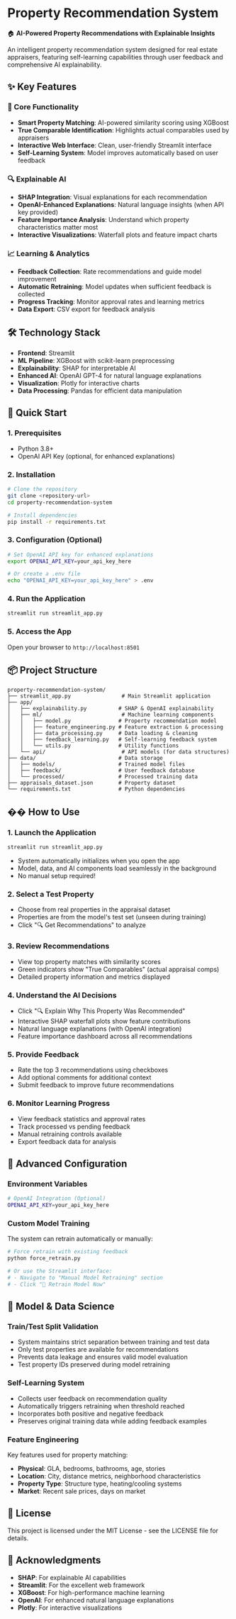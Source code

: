 # Property Recommendation System

🏠 **AI-Powered Property Recommendations with Explainable Insights**

An intelligent property recommendation system designed for real estate appraisers, featuring self-learning capabilities through user feedback and comprehensive AI explainability.

## ✨ Key Features

### 🎯 Core Functionality
- **Smart Property Matching**: AI-powered similarity scoring using XGBoost
- **True Comparable Identification**: Highlights actual comparables used by appraisers
- **Interactive Web Interface**: Clean, user-friendly Streamlit interface
- **Self-Learning System**: Model improves automatically based on user feedback

### 🔍 Explainable AI
- **SHAP Integration**: Visual explanations for each recommendation
- **OpenAI-Enhanced Explanations**: Natural language insights (when API key provided)
- **Feature Importance Analysis**: Understand which property characteristics matter most
- **Interactive Visualizations**: Waterfall plots and feature impact charts

### 📈 Learning & Analytics
- **Feedback Collection**: Rate recommendations and guide model improvement
- **Automatic Retraining**: Model updates when sufficient feedback is collected
- **Progress Tracking**: Monitor approval rates and learning metrics
- **Data Export**: CSV export for feedback analysis

## 🛠️ Technology Stack

- **Frontend**: Streamlit
- **ML Pipeline**: XGBoost with scikit-learn preprocessing
- **Explainability**: SHAP for interpretable AI
- **Enhanced AI**: OpenAI GPT-4 for natural language explanations
- **Visualization**: Plotly for interactive charts
- **Data Processing**: Pandas for efficient data manipulation

## 🚀 Quick Start

### 1. Prerequisites

- Python 3.8+
- OpenAI API Key (optional, for enhanced explanations)

### 2. Installation

```bash
# Clone the repository
git clone <repository-url>
cd property-recommendation-system

# Install dependencies
pip install -r requirements.txt
```

### 3. Configuration (Optional)

```bash
# Set OpenAI API key for enhanced explanations
export OPENAI_API_KEY=your_api_key_here

# Or create a .env file
echo "OPENAI_API_KEY=your_api_key_here" > .env
```

### 4. Run the Application

```bash
streamlit run streamlit_app.py
```

### 5. Access the App

Open your browser to `http://localhost:8501`

## 📦 Project Structure

```
property-recommendation-system/
├── streamlit_app.py                # Main Streamlit application
├── app/
│   ├── explainability.py          # SHAP & OpenAI explainability
│   ├── ml/                         # Machine learning components
│   │   ├── model.py               # Property recommendation model
│   │   ├── feature_engineering.py # Feature extraction & processing
│   │   ├── data_processing.py     # Data loading & cleaning
│   │   ├── feedback_learning.py   # Self-learning feedback system
│   │   └── utils.py               # Utility functions
│   └── api/                        # API models (for data structures)
├── data/                          # Data storage
│   ├── models/                    # Trained model files
│   ├── feedback/                  # User feedback database
│   └── processed/                 # Processed training data
├── appraisals_dataset.json        # Property dataset
└── requirements.txt               # Python dependencies
```

## �� How to Use

### 1. Launch the Application
```bash
streamlit run streamlit_app.py
```
- System automatically initializes when you open the app
- Model, data, and AI components load seamlessly in the background
- No manual setup required!

### 2. Select a Test Property
- Choose from real properties in the appraisal dataset
- Properties are from the model's test set (unseen during training)
- Click "🔍 Get Recommendations" to analyze

### 3. Review Recommendations
- View top property matches with similarity scores
- Green indicators show "True Comparables" (actual appraisal comps)
- Detailed property information and metrics displayed

### 4. Understand the AI Decisions
- Click "🔍 Explain Why This Property Was Recommended"
- Interactive SHAP waterfall plots show feature contributions
- Natural language explanations (with OpenAI integration)
- Feature importance dashboard across all recommendations

### 5. Provide Feedback
- Rate the top 3 recommendations using checkboxes
- Add optional comments for additional context
- Submit feedback to improve future recommendations

### 6. Monitor Learning Progress
- View feedback statistics and approval rates
- Track processed vs pending feedback
- Manual retraining controls available
- Export feedback data for analysis

## 🔧 Advanced Configuration

### Environment Variables

```bash
# OpenAI Integration (Optional)
OPENAI_API_KEY=your_api_key_here
```

### Custom Model Training

The system can retrain automatically or manually:

```bash
# Force retrain with existing feedback
python force_retrain.py

# Or use the Streamlit interface:
# - Navigate to "Manual Model Retraining" section
# - Click "🚀 Retrain Model Now"
```

## 🔬 Model & Data Science

### Train/Test Split Validation
- System maintains strict separation between training and test data
- Only test properties are available for recommendations
- Prevents data leakage and ensures valid model evaluation
- Test property IDs preserved during model retraining

### Self-Learning System
- Collects user feedback on recommendation quality
- Automatically triggers retraining when threshold reached
- Incorporates both positive and negative feedback
- Preserves original training data while adding feedback examples

### Feature Engineering
Key features used for property matching:
- **Physical**: GLA, bedrooms, bathrooms, age, stories
- **Location**: City, distance metrics, neighborhood characteristics  
- **Property Type**: Structure type, heating/cooling systems
- **Market**: Recent sale prices, days on market

## 📄 License

This project is licensed under the MIT License - see the LICENSE file for details.

## 🙏 Acknowledgments

- **SHAP**: For explainable AI capabilities
- **Streamlit**: For the excellent web framework
- **XGBoost**: For high-performance machine learning
- **OpenAI**: For enhanced natural language explanations
- **Plotly**: For interactive visualizations

